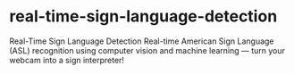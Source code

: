 # real-time-sign-language-detection
   Real-Time Sign Language Detection Real-time American Sign Language (ASL) recognition using computer vision and machine learning — turn your webcam into a sign interpreter!
